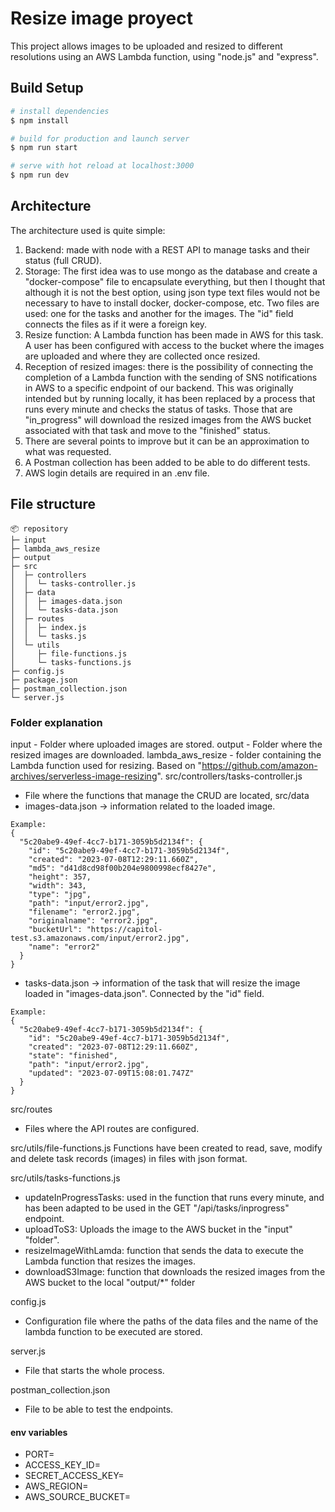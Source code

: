 # Resize image proyect
This project allows images to be uploaded and resized to different resolutions using an AWS Lambda function, using "node.js" and "express".

## Build Setup

```bash
# install dependencies
$ npm install

# build for production and launch server
$ npm run start

# serve with hot reload at localhost:3000
$ npm run dev

```

## Architecture

The architecture used is quite simple:
1. Backend: made with node with a REST API to manage tasks and their status (full CRUD).
2. Storage: The first idea was to use mongo as the database and create a "docker-compose" file to encapsulate everything, but then I thought that although it is not the best option, using json type text files would not be necessary to have to install docker, docker-compose, etc. Two files are used: one for the tasks and another for the images. The "id" field connects the files as if it were a foreign key.
3. Resize function: A Lambda function has been made in AWS for this task. A user has been configured with access to the bucket where the images are uploaded and where they are collected once resized.
4. Reception of resized images: there is the possibility of connecting the completion of a Lambda function with the sending of SNS notifications in AWS to a specific endpoint of our backend. This was originally intended but by running locally, it has been replaced by a process that runs every minute and checks the status of tasks. Those that are "in_progress" will download the resized images from the AWS bucket associated with that task and move to the "finished" status.
5. There are several points to improve but it can be an approximation to what was requested.
6. A Postman collection has been added to be able to do different tests.
7. AWS login details are required in an .env file.

## File structure

```
📦 repository
├─ input
├─ lambda_aws_resize
├─ output
├─ src
│  ├─ controllers
│  │  └─ tasks-controller.js
│  ├─ data
│  │  ├─ images-data.json
│  │  └─ tasks-data.json
│  ├─ routes
│  │  ├─ index.js
│  │  └─ tasks.js
│  └─ utils
│     ├─ file-functions.js
│     └─ tasks-functions.js
├─ config.js
├─ package.json
├─ postman_collection.json
└─ server.js
```

### Folder explanation
input - Folder where uploaded images are stored.
output - Folder where the resized images are downloaded.
lambda_aws_resize - folder containing the Lambda function used for resizing. Based on "https://github.com/amazon-archives/serverless-image-resizing".
src/controllers/tasks-controller.js
- File where the functions that manage the CRUD are located,
src/data
- images-data.json -> information related to the loaded image.
```
Example:
{
  "5c20abe9-49ef-4cc7-b171-3059b5d2134f": {
    "id": "5c20abe9-49ef-4cc7-b171-3059b5d2134f",
    "created": "2023-07-08T12:29:11.660Z",
    "md5": "d41d8cd98f00b204e9800998ecf8427e",
    "height": 357,
    "width": 343,
    "type": "jpg",
    "path": "input/error2.jpg",
    "filename": "error2.jpg",
    "originalname": "error2.jpg",
    "bucketUrl": "https://capitol-test.s3.amazonaws.com/input/error2.jpg",
    "name": "error2"
  }
}
```
- tasks-data.json -> information of the task that will resize the image loaded in "images-data.json". Connected by the "id" field.
```
Example:
{
  "5c20abe9-49ef-4cc7-b171-3059b5d2134f": {
    "id": "5c20abe9-49ef-4cc7-b171-3059b5d2134f",
    "created": "2023-07-08T12:29:11.660Z",
    "state": "finished",
    "path": "input/error2.jpg",
    "updated": "2023-07-09T15:08:01.747Z"
  }
}
```
src/routes
- Files where the API routes are configured.

src/utils/file-functions.js
Functions have been created to read, save, modify and delete task records (images) in files with json format.

src/utils/tasks-functions.js
- updateInProgressTasks: used in the function that runs every minute, and has been adapted to be used in the GET "/api/tasks/inprogress" endpoint.
- uploadToS3: Uploads the image to the AWS bucket in the "input" "folder".
- resizeImageWithLamda: function that sends the data to execute the Lambda function that resizes the images.
- downloadS3Image: function that downloads the resized images from the AWS bucket to the local "output/*" folder

config.js
- Configuration file where the paths of the data files and the name of the lambda function to be executed are stored.

server.js
- File that starts the whole process.

postman_collection.json
- File to be able to test the endpoints.

#### env variables

- PORT=
- ACCESS_KEY_ID=
- SECRET_ACCESS_KEY=
- AWS_REGION=
- AWS_SOURCE_BUCKET=